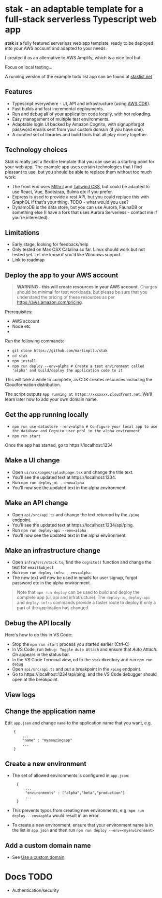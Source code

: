 # stak - an adaptable template for a full-stack serverless Typescript web app

**stak** is a fully featured serverless web app template, ready to be deployed into your AWS account and adapted to your needs. 

I created it as an alternative to AWS Amplify, which is a nice tool but 

Focus on local testing...


A running version of the example todo list app can be found at [staklist.net](https://staklist.net)


## Features


- Typescript everywhere - UI, API and infrastructure (using [AWS CDK](https://aws.amazon.com/cdk/)).
- Fast builds and fast incremental deployments.
- Run and debug all of your application code locally, with hot reloading.
- Easy management of multiple test environments.
- Adaptable login UI backed by Amazon Cognito, with signup/forgot password emails sent from your custom domain (if you have one).
- A curated set of libraries and build tools that all play nicely together.

## Technology choices

Stak is really just a flexible template that you can use as a starting point for your web app. The example app uses certain technologies that I find pleasant to use, but you should be able to replace them without too much work:

- The front end uses [Mithril](https://mithril.js.org) and [Tailwind CSS](https://tailwindcss.com), but could be adapted to use React, Vue, Bootstrap, Bulma etc if you prefer.
- Express is used to provide a rest API, but you could replace this with GraphQL if that's your thing. TODO - what would you use?
- DynamoDB is the data store, but you can use Aurora, FaunaDB or something else (I have a fork that uses Aurora Serverless - contact me if you're interested).

## Limitations

- Early stage, looking for feedback/help
- Only tested on Max OSX Catalina so far. Linux should work but not tested yet. Let me know if you'd like Windows support. 
- Link to roadmap

## Deploy the app to your AWS account

> **WARNING - this will create resources in your AWS account.** Charges should be minimal for test workloads, but please be sure that you understand the pricing of these resources as per https://aws.amazon.com/pricing.

Prerequisites:

- AWS account
- Node etc
- 

Run the following commands:

- `git clone https://github.com/martinpllu/stak`
- `cd stak`
- `npm install`
- `npm run deploy --env=alpha # Create a test environment called 'alpha' and build/deploy the application code to it`

This will take a while to complete, as CDK creates resources including the Cloudformation distribution.

The script outputs `App running at https://xxxxxxx.cloudfront.net`. We'll learn later how to add your own domain name. 

## Get the app running locally

- `npm run use-datastore --env=alpha # Configure your local app to use the database and Cognito user pool in the alpha environment`
- `npm run start`

Once the app has started, go to https://localhost:1234

## Make a UI change

- Open `ui/src/pages/splashpage.tsx` and change the title text.
- You'll see the updated text at https://localhost:1234.
- Run `npm run deploy-ui --env=alpha`
- You'll now see the updated text in the alpha environment.

## Make an API change

- Open `api/src/api.ts` and change the text returned by the `/ping` endpoint.
- You'll see the updated text at https://localhost:1234/api/ping.
- Run `npm run deploy-api --env=alpha`
- You'll now see the updated text in the alpha environment.

## Make an infrastructure change

- Open `infra/src/stack.ts`, find the `cognito()` function and change the text for `emailSubject`
- Run `npm run deploy-infra --env=alpha`
- The new text will now be used in emails for user signup, forgot password etc in the alpha environment.

> Note that `npm run deploy` can be used to build and deploy the complete app (ui, api and infratructure). The `deploy-ui`, `deploy-api` and `deploy-infra` commands provide a faster route to deploy if only a part of the application has changed.

## Debug the API locally

Here's how to do this in VS Code:

- Stop the `npm run start` process you started earlier (Ctrl-C)
- In VS Code, run `Debug: Toggle Auto Attach` and ensure that *Auto Attach: On* appears in the status bar.
- In the VS Code Terminal view, cd to the `stak` directory and run `npm run debug`
- Open `api/src/api.ts` and put a breakpoint in the `/ping` endpoint.
- Go to https://localhost:1234/api/ping, and the VS Code debugger should open at the breakpoint.


## View logs

## Change the application name

Edit `app.json` and change `name` to the application name that you want, e.g.

        {
            ...
            "name" : "myamazingapp"
            ... 
        }

## Create a new environment

- The set of allowed environments is configured in `app.json`:

        {
            ...
            "environments" : ["alpha","beta","production"]
            ... 
        }

- This prevents typos from creating new environments, e.g. `npm run deploy --env=aphla` would result in an error.
- To create a new environment, ensure that your environment name is in the list in `app.json` and then run `npm run deploy --env=<myenvironment>`

## Add a custom domain name 

- See [Use a custom domain](./readme-domain.md)


# Docs TODO

- Authentication/security